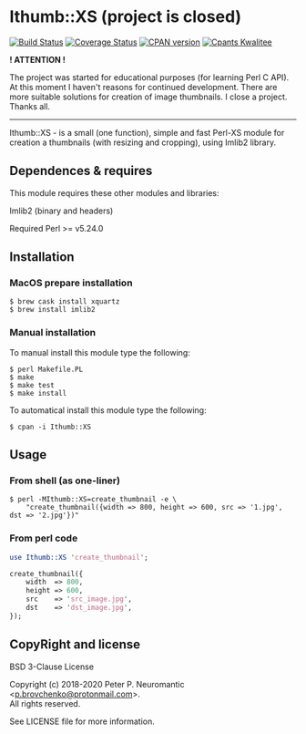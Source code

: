 # Ithumb::XS (project is closed)

[![Build Status](https://travis-ci.com/ChaoticEvil/p5-ithumb-xs.svg?branch=master)](https://travis-ci.com/ChaoticEvil/p5-ithumb-xs)
[![Coverage Status](https://coveralls.io/repos/github/ChaoticEvil/p5-ithumb-xs/badge.svg?branch=master)](https://coveralls.io/github/ChaoticEvil/p5-ithumb-xs?branch=master)
[![CPAN version](https://badge.fury.io/pl/Ithumb-XS.svg)](https://badge.fury.io/pl/Ithumb-XS)
[![Cpants Kwalitee](https://cpants.cpanauthors.org/release/BRDUCH/Ithumb-XS-0.5.3.svg)](https://cpants.cpanauthors.org/release/BRDUCH/Ithumb-XS-0.5.3)

**! ATTENTION !**

The project was started for educational purposes (for learning Perl C API).
At this moment I haven't reasons for continued development.
There are more suitable solutions for creation of image thumbnails.
I close a project. Thanks all.

---

Ithumb::XS - is a small (one function), simple and fast Perl-XS module
for creation a thumbnails (with resizing and cropping), using Imlib2 library.

## Dependences & requires

This module requires these other modules and libraries:

  Imlib2 (binary and headers)

Required Perl >= v5.24.0

## Installation

### MacOS prepare installation

```
$ brew cask install xquartz
$ brew install imlib2
```

### Manual installation

To manual install this module type the following:

```
$ perl Makefile.PL
$ make
$ make test
$ make install
```

To automatical install this module type the following:

```
$ cpan -i Ithumb::XS
```

## Usage

### From shell (as one-liner)

```
$ perl -MIthumb::XS=create_thumbnail -e \
    "create_thumbnail({width => 800, height => 600, src => '1.jpg', dst => '2.jpg'})"
```

### From perl code

```perl
use Ithumb::XS 'create_thumbnail';

create_thumbnail({
    width  => 800,
    height => 600,
    src    => 'src_image.jpg',
    dst    => 'dst_image.jpg',
});
```

## CopyRight and license

BSD 3-Clause License

Copyright (c) 2018-2020 Peter P. Neuromantic \<p.brovchenko@protonmail.com\>.\
All rights reserved.

See LICENSE file for more information.

